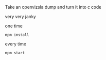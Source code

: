 Take an openvizsla dump and turn it into c code

very very janky

one time

    npm install

every time

    npm start
